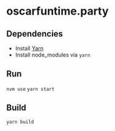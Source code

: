 oscarfuntime.party
======

## Dependencies
* Install [Yarn](https://yarnpkg.com/en/docs/install)
* Install node_modules via ```yarn```

## Run
```nvm use```
```yarn start```

## Build
```yarn build```
